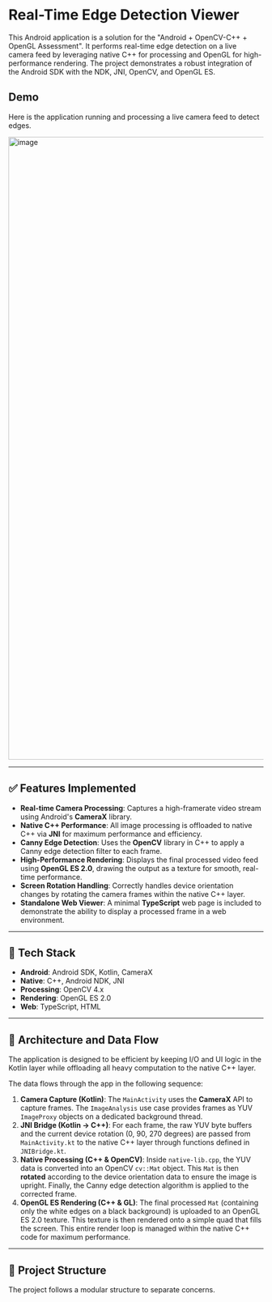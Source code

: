 # Real-Time Edge Detection Viewer

This Android application is a solution for the "Android + OpenCV-C++ + OpenGL Assessment". It performs real-time edge detection on a live camera feed by leveraging native C++ for processing and OpenGL for high-performance rendering. The project demonstrates a robust integration of the Android SDK with the NDK, JNI, OpenCV, and OpenGL ES.

## Demo

Here is the application running and processing a live camera feed to detect edges.

<img width="540" height="1230" alt="image" src="https://github.com/user-attachments/assets/551fcbc0-489c-43ee-965d-8bdcbab9ca19" />


---
## ✅ Features Implemented

* **Real-time Camera Processing**: Captures a high-framerate video stream using Android's **CameraX** library.
* **Native C++ Performance**: All image processing is offloaded to native C++ via **JNI** for maximum performance and efficiency.
* **Canny Edge Detection**: Uses the **OpenCV** library in C++ to apply a Canny edge detection filter to each frame.
* **High-Performance Rendering**: Displays the final processed video feed using **OpenGL ES 2.0**, drawing the output as a texture for smooth, real-time performance.
* **Screen Rotation Handling**: Correctly handles device orientation changes by rotating the camera frames within the native C++ layer.
* **Standalone Web Viewer**: A minimal **TypeScript** web page is included to demonstrate the ability to display a processed frame in a web environment.

---
## 🔧 Tech Stack

* **Android**: Android SDK, Kotlin, CameraX
* **Native**: C++, Android NDK, JNI
* **Processing**: OpenCV 4.x
* **Rendering**: OpenGL ES 2.0
* **Web**: TypeScript, HTML

---
## 🧠 Architecture and Data Flow

The application is designed to be efficient by keeping I/O and UI logic in the Kotlin layer while offloading all heavy computation to the native C++ layer.

The data flows through the app in the following sequence:

1.  **Camera Capture (Kotlin)**: The `MainActivity` uses the **CameraX** API to capture frames. The `ImageAnalysis` use case provides frames as YUV `ImageProxy` objects on a dedicated background thread.
2.  **JNI Bridge (Kotlin -> C++)**: For each frame, the raw YUV byte buffers and the current device rotation (0, 90, 270 degrees) are passed from `MainActivity.kt` to the native C++ layer through functions defined in `JNIBridge.kt`.
3.  **Native Processing (C++ & OpenCV)**: Inside `native-lib.cpp`, the YUV data is converted into an OpenCV `cv::Mat` object. This `Mat` is then **rotated** according to the device orientation data to ensure the image is upright. Finally, the Canny edge detection algorithm is applied to the corrected frame.
4.  **OpenGL ES Rendering (C++ & GL)**: The final processed `Mat` (containing only the white edges on a black background) is uploaded to an OpenGL ES 2.0 texture. This texture is then rendered onto a simple quad that fills the screen. This entire render loop is managed within the native C++ code for maximum performance.

---
## 📂 Project Structure

The project follows a modular structure to separate concerns.
